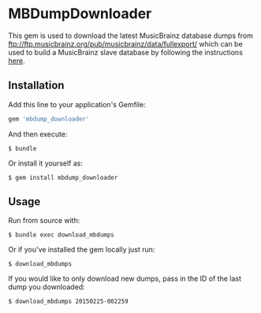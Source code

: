 # MBDumpDownloader

This gem is used to download the latest MusicBrainz database dumps from ftp://ftp.musicbrainz.org/pub/musicbrainz/data/fullexport/ which can be used to build a MusicBrainz slave database by following the instructions [here](https://github.com/metabrainz/musicbrainz-server/blob/master/INSTALL.md).

## Installation

Add this line to your application's Gemfile:

```ruby
gem 'mbdump_downloader'
```

And then execute:

    $ bundle

Or install it yourself as:

    $ gem install mbdump_downloader

## Usage

Run from source with:

    $ bundle exec download_mbdumps

Or if you've installed the gem locally just run:

    $ download_mbdumps

If you would like to only download new dumps, pass in the ID of the last dump you downloaded:

    $ download_mbdumps 20150225-002259